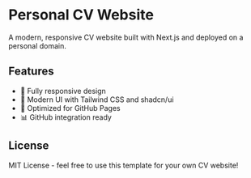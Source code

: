 # Personal CV Website

A modern, responsive CV website built with Next.js and deployed on a personal domain.

## Features

- 📱 Fully responsive design
- 🎨 Modern UI with Tailwind CSS and shadcn/ui
- 🚀 Optimized for GitHub Pages
- 📊 GitHub integration ready

## License

MIT License - feel free to use this template for your own CV website!
